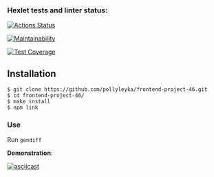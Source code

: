 ### Hexlet tests and linter status:
[![Actions Status](https://github.com/pollyleyka/frontend-project-46/workflows/hexlet-check/badge.svg)](https://github.com/pollyleyka/frontend-project-46/actions)


[![Maintainability](https://api.codeclimate.com/v1/badges/cd0baada2efa7fd8d25b/maintainability)](https://codeclimate.com/github/pollyleyka/frontend-project-46/maintainability)


[![Test Coverage](https://api.codeclimate.com/v1/badges/cd0baada2efa7fd8d25b/test_coverage)](https://codeclimate.com/github/pollyleyka/frontend-project-46/test_coverage)


## Installation
```
$ git clone https://github.com/pollyleyka/frontend-project-46.git
$ cd frontend-project-46/
$ make install
$ npm link
```

### Use
Run ```gendiff```

**Demonstration**:


[![asciicast](https://asciinema.org/a/540886.svg)](https://asciinema.org/a/540886)
